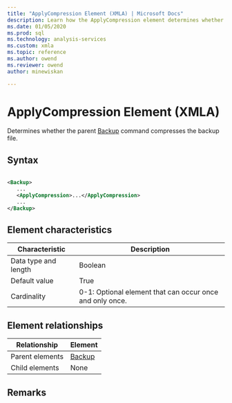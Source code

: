 ```yaml
---
title: "ApplyCompression Element (XMLA) | Microsoft Docs"
description: Learn how the ApplyCompression element determines whether the parent Backup command compresses the backup file.
ms.date: 01/05/2020
ms.prod: sql
ms.technology: analysis-services
ms.custom: xmla
ms.topic: reference
ms.author: owend
ms.reviewer: owend
author: minewiskan

---
```

# ApplyCompression Element (XMLA)

  Determines whether the parent [Backup](../xml-elements-commands/backup-element-xmla.md) command compresses the backup file.  
  
## Syntax  
  
```xml  
  
<Backup>  
   ...  
   <ApplyCompression>...</ApplyCompression>  
   ...  
</Backup>  
```  
  
## Element characteristics  
  
|Characteristic|Description|  
|--------------------|-----------------|  
|Data type and length|Boolean|  
|Default value|True|  
|Cardinality|0-1: Optional element that can occur once and only once.|  
  
## Element relationships  
  
|Relationship|Element|  
|------------------|-------------|  
|Parent elements|[Backup](../xml-elements-commands/backup-element-xmla.md)|  
|Child elements|None|  
  
## Remarks  

  
  
